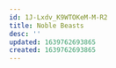 ```yaml
---
id: 1J-Lxdv_K9WTOKeM-M-R2
title: Noble Beasts
desc: ''
updated: 1639762693865
created: 1639762693865
---
```


